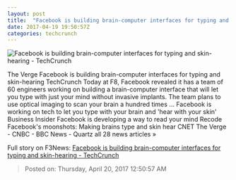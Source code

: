 ```yaml
---
layout: post
title:  "Facebook is building brain-computer interfaces for typing and skin-hearing - TechCrunch"
date: 2017-04-19 19:50:57Z
categories: techcrunch
---
```


![Facebook is building brain-computer interfaces for typing and skin-hearing - TechCrunch](https://tctechcrunch2011.files.wordpress.com/2017/04/facebook-brain-connections.jpg?w=764&h=400&crop=1)

The Verge Facebook is building brain-computer interfaces for typing and skin-hearing TechCrunch Today at F8, Facebook revealed it has a team of 60 engineers working on building a brain-computer interface that will let you type with just your mind without invasive implants. The team plans to use optical imaging to scan your brain a hundred times ... Facebook is working on tech to let you type with your brain and 'hear with your skin' Business Insider Facebook is developing a way to read your mind Recode Facebook's moonshots: Making brains type and skin hear CNET The Verge - CNBC - BBC News - Quartz all 28 news articles »


Full story on F3News: [Facebook is building brain-computer interfaces for typing and skin-hearing - TechCrunch](http://www.f3nws.com/n/vQHdxG)

> Posted on: Thursday, April 20, 2017 12:50:57 AM
